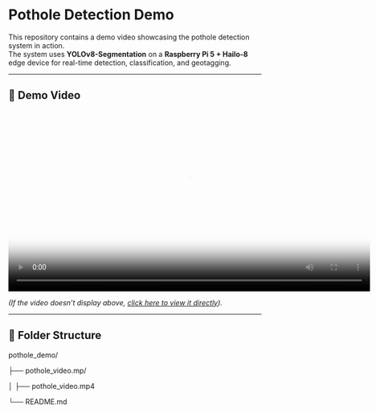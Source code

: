 # Pothole Detection Demo

This repository contains a demo video showcasing the pothole detection system in action.  
The system uses **YOLOv8-Segmentation** on a **Raspberry Pi 5 + Hailo-8** edge device for real-time detection, classification, and geotagging.

---

## 🎥 Demo Video

<video controls width="720" preload="metadata" poster="pothole_video.mp/poster.jpg">
  <source src="pothole_video.mp/pothole_video.mp4" type="video/mp4" />
  Your browser does not support the video tag.
</video>

*(If the video doesn’t display above, [click here to view it directly](https://raw.githubusercontent.com/jameschloe810/pothole_demo/main/pothole_video.mp/pothole_video.mp4)).*

---

## 📂 Folder Structure
pothole_demo/


├── pothole_video.mp/


│ ├── pothole_video.mp4


└── README.md
